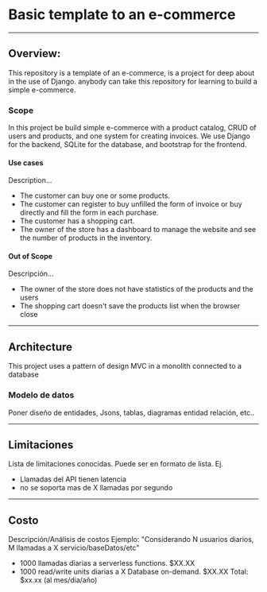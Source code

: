 
# Basic template to an e-commerce
---
## Overview: 
This repository is a template of an e-commerce, is a project for deep about in the use of Django. anybody can take this repository for learning to build a simple e-commerce.

### Scope
In this project be build simple e-commerce with a product catalog, CRUD of users and products, and one system for creating invoices.
We use Django for the backend, SQLite for the database, and bootstrap for the frontend.

#### Use cases
Description...
* The customer can buy one or some products.
* The customer can register to buy unfilled the form of invoice or buy directly and fill the form in each purchase.
* The customer has a shopping cart.
* The owner of the store has a dashboard to manage the website and see the number of products in the inventory.

#### Out of Scope
Descripción...
* The owner of the store does not have statistics of the products and the users
* The shopping cart doesn't  save the products list when the browser close
---
## Architecture
This project uses a pattern of design MVC in a monolith connected to a database

### Modelo de datos
Poner diseño de entidades, Jsons, tablas, diagramas entidad relación, etc..

---
## Limitaciones
Lista de limitaciones conocidas. Puede ser en formato de lista.
Ej.
* Llamadas del API tienen latencia
* no se soporta mas de X llamadas por segundo

---
## Costo
Descripción/Análisis de costos
Ejemplo:
"Considerando N usuarios diarios, M llamadas a X servicio/baseDatos/etc"
* 1000 llamadas diarias a serverless functions. $XX.XX
* 1000 read/write units diarias a X Database on-demand. $XX.XX
Total: $xx.xx (al mes/dia/año)
